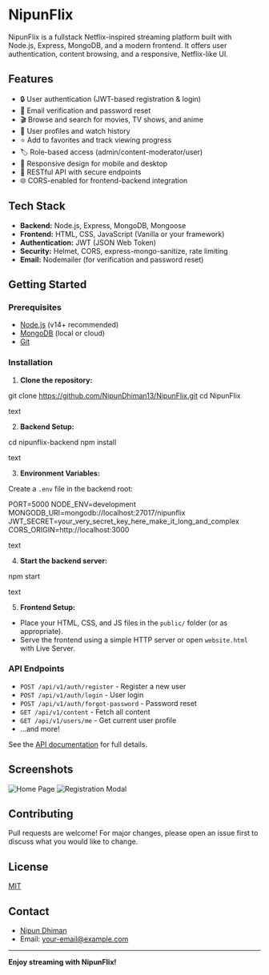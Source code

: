 # NipunFlix

NipunFlix is a fullstack Netflix-inspired streaming platform built with Node.js, Express, MongoDB, and a modern frontend. It offers user authentication, content browsing, and a responsive, Netflix-like UI.

## Features

- 🔒 User authentication (JWT-based registration & login)
- 📧 Email verification and password reset
- 🎬 Browse and search for movies, TV shows, and anime
- 📝 User profiles and watch history
- ⭐ Add to favorites and track viewing progress
- 🏷️ Role-based access (admin/content-moderator/user)
- 📱 Responsive design for mobile and desktop
- 🚀 RESTful API with secure endpoints
- 🌐 CORS-enabled for frontend-backend integration

## Tech Stack

- **Backend:** Node.js, Express, MongoDB, Mongoose
- **Frontend:** HTML, CSS, JavaScript (Vanilla or your framework)
- **Authentication:** JWT (JSON Web Token)
- **Security:** Helmet, CORS, express-mongo-sanitize, rate limiting
- **Email:** Nodemailer (for verification and password reset)

## Getting Started

### Prerequisites

- [Node.js](https://nodejs.org/) (v14+ recommended)
- [MongoDB](https://www.mongodb.com/) (local or cloud)
- [Git](https://git-scm.com/)

### Installation

1. **Clone the repository:**

git clone https://github.com/NipunDhiman13/NipunFlix.git
cd NipunFlix

text

2. **Backend Setup:**

cd nipunflix-backend
npm install

text

3. **Environment Variables:**

Create a `.env` file in the backend root:

PORT=5000
NODE_ENV=development
MONGODB_URI=mongodb://localhost:27017/nipunflix
JWT_SECRET=your_very_secret_key_here_make_it_long_and_complex
CORS_ORIGIN=http://localhost:3000

text

4. **Start the backend server:**

npm start

text

5. **Frontend Setup:**

- Place your HTML, CSS, and JS files in the `public/` folder (or as appropriate).
- Serve the frontend using a simple HTTP server or open `website.html` with Live Server.

### API Endpoints

- `POST /api/v1/auth/register` - Register a new user
- `POST /api/v1/auth/login` - User login
- `POST /api/v1/auth/forgot-password` - Password reset
- `GET /api/v1/content` - Fetch all content
- `GET /api/v1/users/me` - Get current user profile
- ...and more!

See the [API documentation](#) for full details.

## Screenshots

![Home Page](screenshots/home.png)
![Registration Modal](screenshots/register.png)

## Contributing

Pull requests are welcome! For major changes, please open an issue first to discuss what you would like to change.

## License

[MIT](LICENSE)

## Contact

- [Nipun Dhiman](https://github.com/NipunDhiman13)
- Email: [your-email@example.com](mailto:your-email@example.com)

---

**Enjoy streaming with NipunFlix!**
